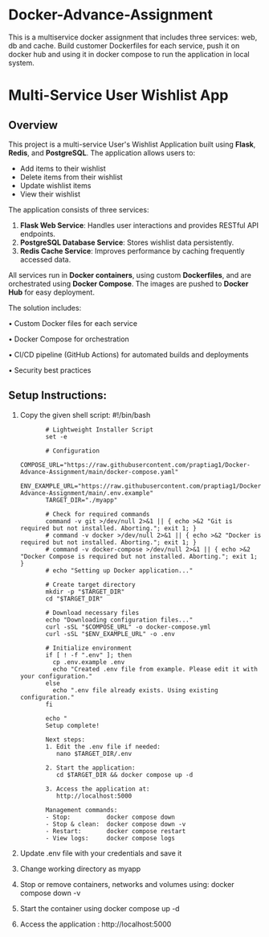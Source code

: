# Docker-Advance-Assignment
This is a multiservice docker assignment that includes three services: web, db and cache. Build customer Dockerfiles for each service, push it on docker hub and using it in docker compose to run the application in local system.

# Multi-Service User Wishlist App

## Overview

This project is a multi-service User's Wishlist Application built using **Flask**, **Redis**, and **PostgreSQL**. The application allows users to:
 * Add items to their wishlist
 * Delete items from their wishlist
 * Update wishlist items
 * View their wishlist

The application consists of three services:

1. **Flask Web Service**: Handles user interactions and provides RESTful API endpoints.
2. **PostgreSQL Database Service**: Stores wishlist data persistently.
3. **Redis Cache Service**: Improves performance by caching frequently accessed data.

All services run in **Docker containers**, using custom **Dockerfiles**, and are orchestrated using **Docker Compose**. The images are pushed to **Docker Hub** for easy deployment.

The solution includes:

   •	Custom Docker files for each service
   
   •	Docker Compose for orchestration

   •	CI/CD pipeline (GitHub Actions) for automated builds and deployments
   
   •	Security best practices

## Setup Instructions:
1) Copy the given shell script:
              #!/bin/bash
              
              # Lightweight Installer Script
              set -e
              
              # Configuration
              COMPOSE_URL="https://raw.githubusercontent.com/praptiag1/Docker-Advance-Assignment/main/docker-compose.yaml"
              ENV_EXAMPLE_URL="https://raw.githubusercontent.com/praptiag1/Docker-Advance-Assignment/main/.env.example"
              TARGET_DIR="./myapp"
              
              # Check for required commands
              command -v git >/dev/null 2>&1 || { echo >&2 "Git is required but not installed. Aborting."; exit 1; }
              # command -v docker >/dev/null 2>&1 || { echo >&2 "Docker is required but not installed. Aborting."; exit 1; }
              # command -v docker-compose >/dev/null 2>&1 || { echo >&2 "Docker Compose is required but not installed. Aborting."; exit 1; }
              # echo "Setting up Docker application..."
              
              # Create target directory
              mkdir -p "$TARGET_DIR"
              cd "$TARGET_DIR"
              
              # Download necessary files
              echo "Downloading configuration files..."
              curl -sSL "$COMPOSE_URL" -o docker-compose.yml
              curl -sSL "$ENV_EXAMPLE_URL" -o .env
              
              # Initialize environment
              if [ ! -f ".env" ]; then
                cp .env.example .env
                echo "Created .env file from example. Please edit it with your configuration."
              else
                echo ".env file already exists. Using existing configuration."
              fi
              
              echo "
              Setup complete!
              
              Next steps:
              1. Edit the .env file if needed: 
                 nano $TARGET_DIR/.env
              
              2. Start the application:
                 cd $TARGET_DIR && docker compose up -d
              
              3. Access the application at:  
                 http://localhost:5000
              
              Management commands:
              - Stop:          docker compose down
              - Stop & clean:  docker compose down -v
              - Restart:       docker compose restart
              - View logs:     docker compose logs

2) Update .env file with your credentials and save it
3) Change working directory as myapp
4) Stop or remove containers, networks and volumes using: docker compose down -v
5) Start the container using docker compose up -d
6) Access the application : http://localhost:5000
